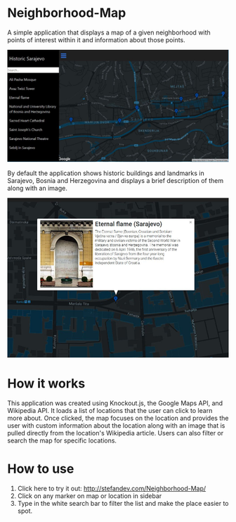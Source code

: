 # Neighborhood-Map
A simple application that displays a map of a given neighborhood with points of interest within it and information about those points. 

![Screenshot of the app](/screenshots/img1.JPG?raw=true)

By default the application shows historic buildings and landmarks in Sarajevo, Bosnia and Herzegovina and displays a brief description of them along with an image. 

![Screenshot of the infowindow](/screenshots/img2.JPG?raw=true)

# How it works
This application was created using Knockout.js, the Google Maps API, and Wikipedia API. It loads a list of locations that the user can click to learn more about. Once clicked, the map focuses on the location and provides the user with custom information about the location along with an image that is pulled directly from the location's Wikipedia article. Users can also filter or search the map for specific locations.

# How to use
1. Click here to try it out: http://stefandev.com/Neighborhood-Map/
2. Click on any marker on map or location in sidebar
3. Type in the white search bar to filter the list and make the place easier to spot.
